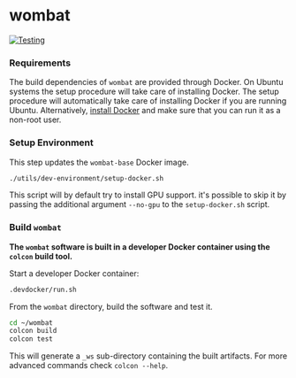 # wombat

[![Testing](https://github.com/LIAR-team/wombat/actions/workflows/ci.yml/badge.svg)](https://github.com/LIAR-team/wombat/actions/workflows/ci.yml)

### Requirements

The build dependencies of `wombat` are provided through Docker.
On Ubuntu systems the setup procedure will take care of installing Docker.
The setup procedure will automatically take care of installing Docker if you are running Ubuntu.
Alternatively, [install Docker](https://docs.docker.com/get-docker/) and make sure that you can run it as a non-root user.

### Setup Environment

This step updates the `wombat-base` Docker image.

```bash
./utils/dev-environment/setup-docker.sh
```

This script will by default try to install GPU support.
it's possible to skip it by passing the additional argument `--no-gpu` to the `setup-docker.sh` script.

### Build `wombat`

**The `wombat` software is built in a developer Docker container using the `colcon` build tool.**

Start a developer Docker container:

```bash
.devdocker/run.sh
```

From the `wombat` directory, build the software and test it.

```bash
cd ~/wombat
colcon build
colcon test
```

This will generate a `_ws` sub-directory containing the built artifacts.
For more advanced commands check `colcon --help`.
